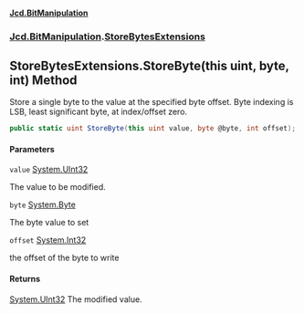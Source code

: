 #### [Jcd.BitManipulation](index.md 'index')
### [Jcd.BitManipulation](Jcd.BitManipulation.md 'Jcd.BitManipulation').[StoreBytesExtensions](Jcd.BitManipulation.StoreBytesExtensions.md 'Jcd.BitManipulation.StoreBytesExtensions')

## StoreBytesExtensions.StoreByte(this uint, byte, int) Method

Store a single byte to the value at the specified byte offset.
Byte indexing is LSB, least significant byte, at index/offset zero.

```csharp
public static uint StoreByte(this uint value, byte @byte, int offset);
```
#### Parameters

<a name='Jcd.BitManipulation.StoreBytesExtensions.StoreByte(thisuint,byte,int).value'></a>

`value` [System.UInt32](https://docs.microsoft.com/en-us/dotnet/api/System.UInt32 'System.UInt32')

The value to be modified.

<a name='Jcd.BitManipulation.StoreBytesExtensions.StoreByte(thisuint,byte,int).byte'></a>

`byte` [System.Byte](https://docs.microsoft.com/en-us/dotnet/api/System.Byte 'System.Byte')

The byte value to set

<a name='Jcd.BitManipulation.StoreBytesExtensions.StoreByte(thisuint,byte,int).offset'></a>

`offset` [System.Int32](https://docs.microsoft.com/en-us/dotnet/api/System.Int32 'System.Int32')

the offset of the byte to write

#### Returns
[System.UInt32](https://docs.microsoft.com/en-us/dotnet/api/System.UInt32 'System.UInt32')
The modified value.